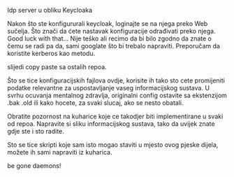 Idp server u obliku Keycloaka

Nakon što ste konfigururali keycloak, loginajte se na njega preko Web sučelja. Što znači da ćete nastavak konfiguracije odrađivati preko njega. Good luck with that... Nije teško ali recimo da bi bilo zgodno da znate o čemu se radi pa da, sami googlate što bi trebalo napraviti. Preporučam da koristite kerberos kao metodu.

slijedi copy paste sa ostalih repoa.

Što se tice konfiguracijskih fajlova ovdje, korisite ih tako sto cete promijeniti podatke relevantne za uspostavljanje vaseg informacijskog sustava. U svrhu ocuvanja mentalnog zdravlja, originalni config ostavite sa ekstenzijom .bak .old ili kako hocete, za svaki slucaj, ako se nesto obatali.

Obratite pozornost na kuharice koje ce takodjer biti implementirane u svaki od repoa. Napravite si sliku informacijskog sustava, tako da uvijek znate gdje ste i sto radite.

Sto se tice skripti koje sam isto mogao staviti u mjesto ovog pjeske dijela, možete ih sami napraviti iz kuharica.

be gone daemons!
